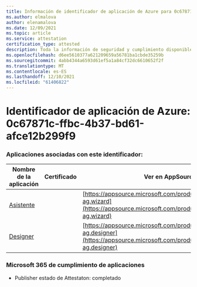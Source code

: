 ```yaml
---
title: Información de identificador de aplicación de Azure para 0c67871c-ffbc-4b37-bd61-afce12b299f9
ms.author: elmalova
author: elenamalova
ms.date: 12/09/2021
ms.topic: article
ms.service: attestation
certification_type: attested
description: Toda la información de seguridad y cumplimiento disponible para 0c67871c-ffbc-4b37-bd61-afce12b299f9.
ms.openlocfilehash: d6ee5610377a621209659a56781ba1cbde35259b
ms.sourcegitcommit: 4abb4344a6593d61ef5a1a84cf32dc6610652f2f
ms.translationtype: MT
ms.contentlocale: es-ES
ms.lasthandoff: 12/10/2021
ms.locfileid: "61406822"
---
```

# <a name="azure-app-id-0c67871c-ffbc-4b37-bd61-afce12b299f9"></a>Identificador de aplicación de Azure: 0c67871c-ffbc-4b37-bd61-afce12b299f9


### <a name="apps-associated-with-this-id"></a>Aplicaciones asociadas con este identificador:
| **Nombre de la aplicación** | **Certificado** | **Ver en AppSource** |
|--------------|---------------|-----------------------|
| [Asistente](https://docs.microsoft.com/microsoft-365-app-certification/forward/officeatwork-ag.wizard) |  | [https://appsource.microsoft.com/product/office/officeatwork-ag.wizard](https://appsource.microsoft.com/product/office/officeatwork-ag.wizard) |
| [Designer](https://docs.microsoft.com/microsoft-365-app-certification/forward/officeatwork-ag.designer) |  | [https://appsource.microsoft.com/product/office/officeatwork-ag.designer](https://appsource.microsoft.com/product/office/officeatwork-ag.designer) |

### <a name="microsoft-365-app-compliance-status"></a>Microsoft 365 de cumplimiento de aplicaciones
- Publisher estado de Attestaton: completado
